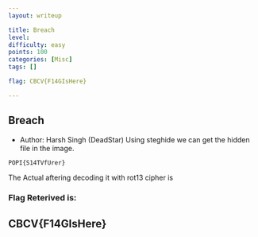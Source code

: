 ```yaml
---
layout: writeup

title: Breach
level:
difficulty: easy
points: 100
categories: [Misc]
tags: []

flag: CBCV{F14GIsHere}

---
```


## Breach
* Author: Harsh Singh (DeadStar)
Using steghide we can get the hidden file in the image.

`POPI{S14TVfUrer}`

The Actual aftering decoding it with rot13 cipher is 

### Flag Reterived is:
## CBCV{F14GIsHere}
